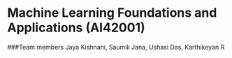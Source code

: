 # Machine Learning Foundations and Applications (AI42001)

###Team members
Jaya Kishnani, Saumili Jana, Ushasi Das, Karthikeyan R
